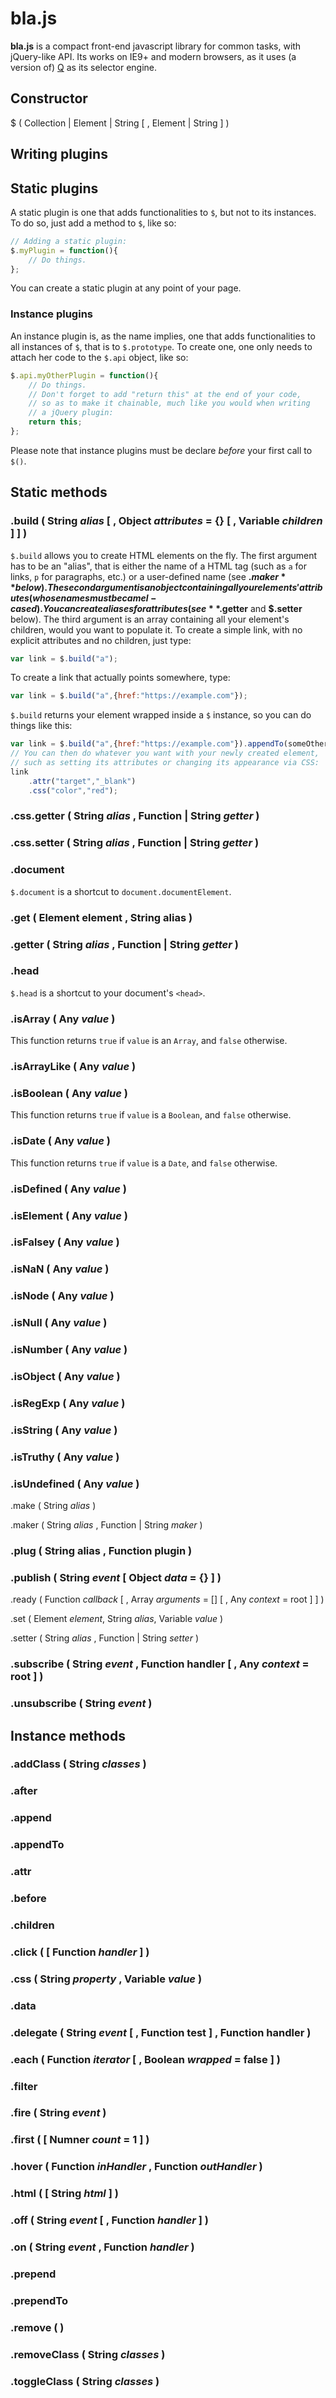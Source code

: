 # bla.js

**bla.js** is a compact front-end javascript library for common tasks, with jQuery-like API.
Its works on IE9+ and modern browsers, as it uses (a version of) <a target="_blank" href="https://github.com/guillaumerangheard/Qjs">Q</a> as its selector engine.

## Constructor
$ ( Collection | Element | String [ , Element | String ] )

## Writing plugins

## Static plugins
A static plugin is one that adds functionalities to `$`, but not to its instances. To do so, just add a method to `$`, like so:
```javascript
// Adding a static plugin:
$.myPlugin = function(){
    // Do things.
};
```
You can create a static plugin at any point of your page.

### Instance plugins
An instance plugin is, as the name implies, one that adds functionalities to all instances of `$`, that is to `$.prototype`. To create one, one only needs to attach her code to the `$.api` object, like so:
```javascript
$.api.myOtherPlugin = function(){
    // Do things.
    // Don't forget to add "return this" at the end of your code,
    // so as to make it chainable, much like you would when writing
    // a jQuery plugin:
    return this;
};
```
Please note that instance plugins must be declare _before_ your first call to `$()`.

 ## Static methods

### .build ( String _alias_ [ , Object _attributes_ = {} [ , Variable _children_ ] ] )
`$.build` allows you to create HTML elements on the fly. The first argument has to be an "alias", that is either the name of a HTML tag (such as `a` for links, `p` for paragraphs, etc.) or a user-defined name (see **$.maker** below). The second argument is an object containing all your elements' attributes (whose names must be camel-cased). You can create aliases for attributes (see **$.getter** and **$.setter** below). The third argument is an array containing all your element's children, would you want to populate it.
To create a simple link, with no explicit attributes and no children, just type:
```javascript
var link = $.build("a");
```
To create a link that actually points somewhere, type:
```javascript
var link = $.build("a",{href:"https://example.com"});
```
`$.build` returns your element wrapped inside a `$` instance, so you can do things like this:
```javascript
var link = $.build("a",{href:"https://example.com"}).appendTo(someOtherElement);
// You can then do whatever you want with your newly created element,
// such as setting its attributes or changing its appearance via CSS:
link
    .attr("target","_blank")
    .css("color","red");
```

### .css.getter ( String _alias_ , Function | String _getter_ )

### .css.setter ( String _alias_ , Function | String _getter_ )

### .document
`$.document` is a shortcut to `document.documentElement`.

### .get ( Element element , String alias )

### .getter ( String _alias_ , Function | String _getter_ )

### .head
`$.head` is a shortcut to your document's `<head>`.

### .isArray ( Any _value_ )
This function returns `true` if `value` is an `Array`, and `false` otherwise.

### .isArrayLike ( Any _value_ )

### .isBoolean ( Any _value_ )
This function returns `true` if `value` is a `Boolean`, and `false` otherwise.

### .isDate ( Any _value_ )
This function returns `true` if `value` is a `Date`, and `false` otherwise.

### .isDefined ( Any _value_ )

### .isElement ( Any _value_ )

### .isFalsey ( Any _value_ )

### .isNaN ( Any _value_ )

### .isNode ( Any _value_ )

### .isNull ( Any _value_ )

### .isNumber ( Any _value_ )

### .isObject ( Any _value_ )

### .isRegExp ( Any _value_ )

### .isString ( Any _value_ )

### .isTruthy ( Any _value_ )

### .isUndefined ( Any _value_ )

.make ( String _alias_ )

.maker ( String _alias_ , Function | String _maker_ )

### .plug ( String alias , Function plugin )

### .publish ( String _event_ [ Object _data_ = {} ] )

.ready ( Function _callback_ [ , Array _arguments_ = [] [ , Any _context_ = root ] ] )

.set ( Element _element_, String _alias_, Variable _value_ )

.setter ( String _alias_ , Function | String _setter_ )

### .subscribe ( String _event_ , Function handler [ , Any _context_ = root ] )

### .unsubscribe ( String _event_ )

## Instance methods

### .addClass ( String _classes_ )

### .after

### .append

### .appendTo

### .attr

### .before

### .children

### .click ( [ Function _handler_ ] )

### .css ( String _property_ , Variable _value_ )

### .data

### .delegate ( String _event_ [ , Function test ] , Function handler )

### .each ( Function _iterator_ [ , Boolean _wrapped_ = false ] )

### .filter

### .fire ( String _event_ )

### .first ( [ Numner _count_ = 1 ] )

### .hover ( Function _inHandler_ , Function _outHandler_ )

### .html ( [ String _html_ ] )

### .off ( String _event_ [ , Function _handler_ ] )

### .on ( String _event_ , Function _handler_ )

### .prepend

### .prependTo

### .remove ( )

### .removeClass ( String _classes_ )

### .toggleClass ( String _classes_ )
